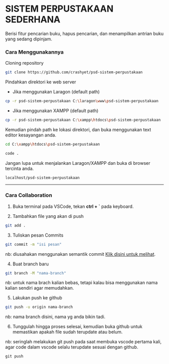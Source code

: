 # SISTEM PERPUSTAKAAN SEDERHANA
Berisi fitur pencarian buku, hapus pencarian, dan menampilkan antrian buku yang sedang dipinjam.

### Cara Menggunakannya
Cloning repository

``` bash
git clone https://github.com/crashyet/psd-sistem-perpustakaan
```

Pindahkan direktori ke web server
* Jika menggunakan Laragon (default path)
  
``` bash
cp -r psd-sistem-perpustakaan C:\laragon\www\psd-sistem-perpustakaan
```

* Jika menggunakan XAMPP (default path)
  
``` bash
cp -r psd-sistem-perpustakaan C:\xampp\htdocs\psd-sistem-perpustakaan
```

Kemudian pindah path ke lokasi direktori, dan buka menggunakan text editor kesayangan anda.

``` bash
cd C:\xampp\htdocs\psd-sistem-perpustakaan
```

``` bash
code .
```

Jangan lupa untuk menjalankan Laragon/XAMPP dan buka di browser tercinta anda.

``` bash
localhost/psd-sistem-perpustakaan
```
---

### Cara Collaboration
1. Buka terminal pada VSCode, tekan <b>ctrl + `</b> pada keyboard.

2. Tambahkan file yang akan di push
```bash
git add .
```

3. Tuliskan pesan Commits
```bash
git commit -m "isi pesan"
```
nb: diusahakan menggunakan semantik commit <a href='https://www.codepolitan.com/blog/panduan-mendalam-tentang-github-semantic-commit/'>Klik disini untuk melihat</a>.<br>

4. Buat branch baru
```bash
git branch -M "nama-branch"
```
nb: untuk nama brach kalian bebas, tetapi kalau bisa menggunakan nama kalian sendiri agar memudahkan.

5. Lakukan push ke github
```bash
git push -u origin nama-branch
```
nb: nama branch disini, nama yg anda bikin tadi.

6. Tunggulah hingga proses selesai, kemudian buka github untuk memastikan apakah file sudah terupdate atau belum.

nb: seringlah melakukan git push pada saat membuka vscode pertama kali, agar code dalam vscode selalu terupdate sesuai dengan github.
```
git push
```
